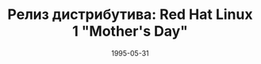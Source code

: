 ---
layout: post
title: "Релиз дистрибутива: Red Hat Linux 1 \"Mother's Day\""
date: 1995-05-31   
---